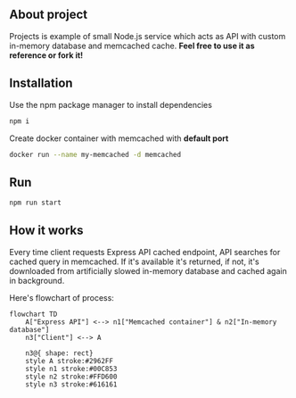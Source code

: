 ## About project

Projects is example of small Node.js service which acts as API with custom in-memory database and memcached cache. **Feel free to use it as reference or fork it!**

## Installation

Use the npm package manager to install dependencies

```bash
npm i
```

Create docker container with memcached with **default port**

```bash
docker run --name my-memcached -d memcached
```

## Run

```bash
npm run start
```

## How it works

Every time client requests Express API cached endpoint, API searches for cached query in memcached. If it's available it's returned, if not, it's downloaded from artificially slowed in-memory database and cached again in background.

Here's flowchart of process:

```mermaid
flowchart TD
    A["Express API"] <--> n1["Memcached container"] & n2["In-memory database"]
    n3["Client"] <--> A

    n3@{ shape: rect}
    style A stroke:#2962FF
    style n1 stroke:#00C853
    style n2 stroke:#FFD600
    style n3 stroke:#616161
```
